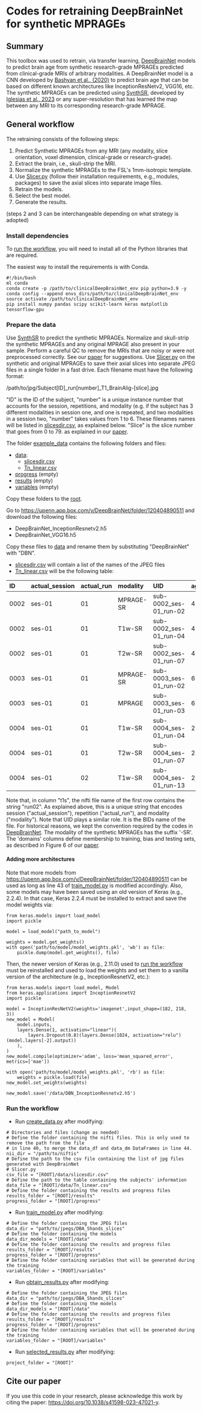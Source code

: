 # Codes for retraining DeepBrainNet for synthetic MPRAGEs

## Summary
This toolbox was used to retrain, via transfer learning, [DeepBrainNet](https://github.com/vishnubashyam/DeepBrainNet) models to predict brain age from synthetic research-grade MPRAGEs predicted from clinical-grade MRIs of arbitrary modalities. A DeepBrainNet model is a CNN developed by [Bashyan et al., (2020)](https://doi.org/10.1093%2Fbrain%2Fawaa160) to predict brain age that can be based on different known architectures like InceptionResNetv2, VGG16, etc. The synthetic MPRAGEs can be predicted using [SynthSR](https://github.com/BBillot/SynthSR/tree/main/SynthSR), developed by [Iglesias et al., 2023](https://doi.org/10.1126%2Fsciadv.add3607) or any super-resolution that has learned the map between any MRI to its corresponding research-grade MPRAGE.

## General workflow
The retraining consists of the following steps:
1. Predict Synthetic MPRAGEs from any MRI (any modality, slice orientation, voxel dimension, clinical-grade or research-grade).
2. Extract the brain, i.e., skull-strip the MRI.
3. Normalize the synthetic MPRAGEs to the FSL's 1mm-isotropic template.
4. Use [Slicer.py](https://github.com/vishnubashyam/DeepBrainNet/blob/master/Script/Slicer.py) (follow their installation requirements, e.g., modules, packages) to save the axial slices into separate image files.
5. Retrain the models.
6. Select the best model.
7. Generate the results.

(steps 2 and 3 can be interchangeable depending on what strategy is adopted)

### Install dependencies
To [run the workflow](https://github.com/pvaldeshernandez/Multimodal_DeepBrainNet_Clinical_BrainAge_Training/blob/main/README.md#run-the-workflow), you will need to install all of the Python libraries that are required. 

The easiest way to install the requirements is with Conda.
```
#!/bin/bash
ml conda
conda create -p /path/to/clinicalDeepBrainNet_env pip python=3.9 -y
conda config --append envs_dirs/path/to/clinicalDeepBrainNet_env
source activate /path/to/clinicalDeepBrainNet_env
pip install numpy pandas scipy scikit-learn keras matplotlib tensorflow-gpu
```

### Prepare the data
Use [SynthSR](https://github.com/BBillot/SynthSR/tree/main/SynthSR) to predict the synthetic MPRAGEs. Normalize and skull-strip the synthetic MPRAGEs and any original MPRAGE also present in your sample. Perform a careful QC to remove the MRIs that are noisy or were not preprocessed correctly. See our [paper](https://github.com/pvaldeshernandez/Multimodal_DeepBrainNet_Clinical_BrainAge_Training/blob/main/README.md#citation) for suggestions.
Use [Slicer.py](https://github.com/vishnubashyam/DeepBrainNet/blob/master/Script/Slicer.py) on the synthetic and original MPRAGEs to save their axial slices into separate JPEG files in a single folder in a fast drive. Each filename must have the following format:

/path/to/jpg/Subject[ID]_run[number]_T1_BrainAlig-[slice].jpg

"ID" is the ID of the subject, "number" is a unique instance number that accounts for the session, repetitions, and modality (e.g. if the subject has 3 different modalities in session one, and one is repeated, and two modalities in a session two, "number" takes values from 1 to 6. These filenames names will be listed in [slicesdir.csv](/example_data/data/slicesdir.csv), as explained below. "Slice" is the slice number that goes from 0 to 79. as explained in our [paper](https://github.com/pvaldeshernandez/Multimodal_DeepBrainNet_Clinical_BrainAge_Training/blob/main/README.md#citation).

The folder [example_data](/example_data) contains the following folders and files:
 - [data](/example_data/data):
   - [slicesdir.csv](/example_data/data/slicesdir.csv)
   - [Tn_linear.csv](/example_data/data/Tn_linear.csv)
 - [progress](/example_data/progress) (empty)
 - [results](/example_data/results) (empty)
 - [variables](/example_data/variables) (empty)

Copy these folders to the [root](/). 

Go to https://upenn.app.box.com/v/DeepBrainNet/folder/120404890511 and download the following files:
+ DeepBrainNet_InceptionResnetv2.h5
+ DeepBrainNet_VGG16.h5

Copy these files to [data](/data/slicesdir.csv) and rename them by substituting "DeepBrainNet" with "DBN".

* [slicesdir.csv](/data/slicesdir.csv) will contain a list of the names of the JPEG files
* [Tn_linear.csv](//data/Tn_linear.csv) will be the following table:

| ID   | actual_session | actual_run | modality  | UID                  | age | Sex    | Race  | scanner | t1s                                                                                                      | domain_Holdout_01 | domain_KFold_01 | domain_KFold_02 | domain_KFold_03 |
| :--- | :---           | :---       | :---      | :---                 | :---| :---   | :---  | :---    | :---                                                                                                     | :---              | :---            | :---            | :---            |
| 0002 | ses-01         | 01         | MPRAGE-SR | sub-0002_ses-01_run-02 | 41 | female | white | Avanto  | {'/orange/cruzalmeida/pvaldeshernandez/Data/Shands_brainage/torun/Subject0002run02_T1_BrainAligned.nii'} | training          | training        | linear          | training        |
| 0002 | ses-01         | 01         | T1w-SR    | sub-0002_ses-01_run-04 | 41 | female | white | Avanto  | {'/orange/cruzalmeida/pvaldeshernandez/Data/Shands_brainage/torun/Subject0002run04_T1_BrainAligned.nii'} | training          | training        | linear          | training        |
| 0002 | ses-01         | 01         | T2w-SR    | sub-0002_ses-01_run-07 | 41 | female | white | Avanto  | {'/orange/cruzalmeida/pvaldeshernandez/Data/Shands_brainage/torun/Subject0002run07_T1_BrainAligned.nii'} | training          | training        | linear          | training        |
| 0003 | ses-01         | 01         | MPRAGE-SR | sub-0003_ses-01_run-02 | 65 | female | white | Verio   | {'/orange/cruzalmeida/pvaldeshernandez/Data/Shands_brainage/torun/Subject0003run02_T1_BrainAligned.nii'} | training          | training        | training        | linear          |
| 0003 | ses-01         | 01         | MPRAGE    | sub-0003_ses-01_run-03 | 65 | female | white | Verio   | {'/orange/cruzalmeida/pvaldeshernandez/Data/Shands_brainage/torun/Subject0003run03_T1_BrainAligned.nii'} | training          | training        | training        | linear          |
| 0004 | ses-01         | 01         | T1w-SR    | sub-0004_ses-01_run-04 | 25 | male   | white | Verio   | {'/orange/cruzalmeida/pvaldeshernandez/Data/Shands_brainage/torun/Subject0004run04_T1_BrainAligned.nii'} | training          | linear          | training        | training        |
| 0004 | ses-01         | 01         | T2w-SR    | sub-0004_ses-01_run-07 | 25 | male   | white | Verio   | {'/orange/cruzalmeida/pvaldeshernandez/Data/Shands_brainage/torun/Subject0004run07_T1_BrainAligned.nii'} | training          | linear          | training        | training        |
| 0004 | ses-01         | 02         | T1w-SR    | sub-0004_ses-01_run-13 | 25 | male   | white | Verio   | {'/orange/cruzalmeida/pvaldeshernandez/Data/Shands_brainage/torun/Subject0004run13_T1_BrainAligned.nii'} | training          | linear          | training        | training        |

Note that, in column "t1s", the nifti file name of the first row contains the string "run02". As explained above, this is a unique string that encodes session ("actual_session"), repetition ("actual_run"), and modality ("modality"). Note that UID plays a similar role. It is the BIDs name of the file. For historical reasons, we kept the convention required by the codes in [DeepBrainNet](https://github.com/vishnubashyam/DeepBrainNet). The modality of the synthetic MPRAGEs has the suffix '-SR'.
The 'domains' columns define membership to training, bias and testing sets, as described in Figure 6 of our [paper](https://github.com/pvaldeshernandez/Multimodal_DeepBrainNet_Clinical_BrainAge_Training/blob/main/README.md#citation).

#### Adding more architectures
Note that more models from https://upenn.app.box.com/v/DeepBrainNet/folder/120404890511 can be used as long as line 43 of [train_model.py](/train_model.py) is modified accordingly.
Also, some models may have been saved using an old version of Keras (e.g., 2.2.4). In that case, Keras 2.2.4 must be installed to extract and save the model weights via:
```
from keras.models import load_model
import pickle

model = load_model("path_to_model")

weights = model.get_weights()
with open('path/to/model/model_weights.pkl', 'wb') as file:
    pickle.dump(model.get_weights(), file)
```
Then, the newer version of Keras (e.g., 2.11.0) used to [run the workflow](https://github.com/pvaldeshernandez/Multimodal_DeepBrainNet_Clinical_BrainAge_Training/blob/main/README.md#run-the-workflow) must be reinstalled and used to load the weights and set them to a vanilla version of the architecture (e.g., InceptionResnetV2, etc.):
```
from keras.models import load_model, Model
from keras.applications import InceptionResnetV2
import pickle

model = InceptionResNetV2(weights='imagenet',input_shape=(182, 218, 3))
new_model = Model(
    model.inputs,
    layers.Dense(1, activation="linear")(
        layers.Dropout(0.8)(layers.Dense(1024, activation="relu")(model.layers[-2].output))
    ),
)
new_model.compile(optimizer='adam', loss='mean_squared_error', metrics=['mae'])

with open('path/to/model/model_weights.pkl', 'rb') as file:
    weights = pickle.load(file)
new_model.set_weights(weights)

new_model.save('/data/DBN_InceptionResnetv2.h5')
```

### Run the workflow
* Run [create_data.py](/create_data.py) after modifying:
```
# Directories and files (change as needed)
# Define the folder containing the nifti files. This is only used to remove the path from the file
# in line 40, to merge the data_df and data_dm DataFrames in line 44.
nii_dir = "/path/to/niftis"
# Define the path to the csv file containing the list of jpg files generated with DeepBrainNet
# Slicer.py
csv_file = "[ROOT]/data/slicesdir.csv"
# Define the path to the table containing the subjects' information
data_file = "[ROOT]/data/Tn_linear.csv"
# Define the folder containing the results and progress files
results_folder = "[ROOT]/results"
progress_folder = "[ROOT]/progress"
```
* Run [train_model.py](/train_model.py) after modifying:
``` 
# Define the folder containing the JPEG files
data_dir = "path/to/jpegs/DBA_Shands_slices"
# Define the folder containing the models
data_dir_models = "[ROOT]/data"
# Define the folder containing the results and progress files
results_folder = "[ROOT]/results"
progress_folder = "[ROOT]/progress"
# Define the folder containing variables that will be generated during the training
variables_folder = "[ROOT]/variables"
```
* Run [obtain_results.py](/obtain_results.py) after modifying:
``` 
# Define the folder containing the JPEG files
data_dir = "path/to/jpegs/DBA_Shands_slices"
# Define the folder containing the models
data_dir_models = "[ROOT]/data"
# Define the folder containing the results and progress files
results_folder = "[ROOT]/results"
progress_folder = "[ROOT]/progress"
# Define the folder containing variables that will be generated during the training
variables_folder = "[ROOT]/variables"
```
* Run [selected_results.py](/obtain_results.py) after modifying:
``` 
project_folder = "[ROOT]"
``` 

## Cite our paper
If you use this code in your research, please acknowledge this work by citing the
paper: https://doi.org/10.1038/s41598-023-47021-y.
